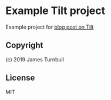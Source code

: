 # Example Tilt project

Example project for [blog post on Tilt](https://www.kartar.net/2019/08/tilt/)

## Copyright 

(c) 2019 James Turnbull

## License

MIT


